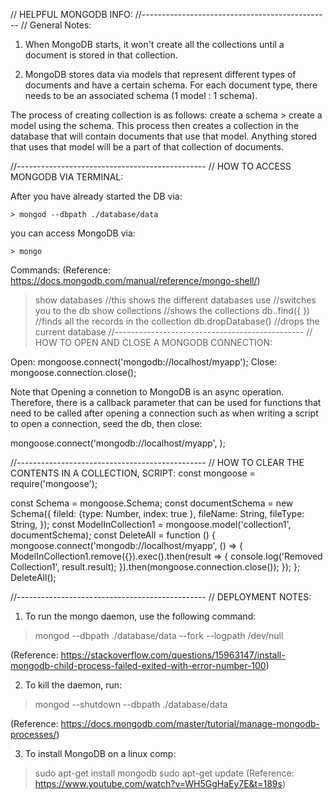 // HELPFUL MONGODB INFO:
//-----------------------------------------------
// General Notes:

  1) When MongoDB starts, it won't create all the collections
  until a document is stored in that collection.

  2) MongoDB stores data via models that represent different
  types of documents and have a certain schema. For each document
  type, there needs to be an associated schema (1 model : 1 schema).

  The process of creating collection is as follows:
  create a schema > create a model using the schema. This process then
  creates a collection in the database that will contain documents that
  use that model. Anything stored that uses that model will be a part of
  that collection of documents.

//-----------------------------------------------
// HOW TO ACCESS MONGODB VIA TERMINAL:

  After you have already started the DB via:

    > mongod --dbpath ./database/data

  you can access MongoDB via:

    > mongo

  Commands:
  (Reference: https://docs.mongodb.com/manual/reference/mongo-shell/)

  > show databases  //this shows the different databases
  > use <database name> //switches you to the db
  > show collections //shows the collections
  > db._<collection name>_.find({ <any query criteria> }) //finds all the records in the collection
  > db.dropDatabase() //drops the current database
//-----------------------------------------------
// HOW TO OPEN AND CLOSE A MONGODB CONNECTION:

  Open: mongoose.connect('mongodb://localhost/myapp');
  Close: mongoose.connection.close();

  Note that Opening a connetion to MongoDB is an async operation.
  Therefore, there is a callback parameter that can be used for
  functions that need to be called after opening a connection such
  as when writing a script to open a connection, seed the db, then
  close:

  mongoose.connect('mongodb://localhost/myapp', <insert callback function here> );

//-----------------------------------------------
// HOW TO CLEAR THE CONTENTS IN A COLLECTION, SCRIPT:
const mongoose = require('mongoose');

const Schema = mongoose.Schema;
const documentSchema = new Schema({
  fileId: {type: Number, index: true },
  fileName: String,
  fileType: String,
});
const ModelInCollection1 = mongoose.model('collection1', documentSchema);
const DeleteAll = function () {
  mongoose.connect('mongodb://localhost/myapp', () => {
    ModelInCollection1.remove({}).exec().then(result => {
      console.log('Removed Collection1', result.result);
    }).then(mongoose.connection.close());
  });
};
DeleteAll();

//-----------------------------------------------
// DEPLOYMENT NOTES:

1) To run the mongo daemon, use the following command:

  > mongod --dbpath ./database/data --fork --logpath /dev/null

  (Reference: https://stackoverflow.com/questions/15963147/install-mongodb-child-process-failed-exited-with-error-number-100)

2) To kill the daemon, run:

  > mongod --shutdown --dbpath ./database/data

  (Reference: https://docs.mongodb.com/master/tutorial/manage-mongodb-processes/)

3) To install MongoDB on a linux comp:

  > sudo apt-get install mongodb
  > sudo apt-get update
  (Reference: https://www.youtube.com/watch?v=WH5GgHaEy7E&t=189s)

